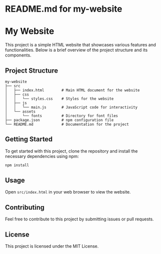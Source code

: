 # README.md for my-website

# My Website

This project is a simple HTML website that showcases various features and functionalities. Below is a brief overview of the project structure and its components.

## Project Structure

```
my-website
├── src
│   ├── index.html        # Main HTML document for the website
│   ├── css
│   │   └── styles.css    # Styles for the website
│   ├── js
│   │   └── main.js       # JavaScript code for interactivity
│   └── assets
│       └── fonts         # Directory for font files
├── package.json          # npm configuration file
└── README.md             # Documentation for the project
```

## Getting Started

To get started with this project, clone the repository and install the necessary dependencies using npm:

```bash
npm install
```

## Usage

Open `src/index.html` in your web browser to view the website.

## Contributing

Feel free to contribute to this project by submitting issues or pull requests.

## License

This project is licensed under the MIT License.
